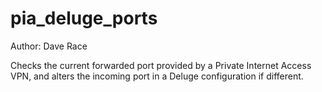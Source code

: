 # pia_deluge_ports

Author: Dave Race

Checks the current forwarded port provided by a Private Internet Access VPN, and alters the incoming port in a Deluge configuration if different.
